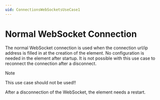 ```yaml
---
uid: ConnectionsWebSocketsUseCase1
---
```


# Normal WebSocket Connection

The normal WebSocket connection is used when the connection url/ip address is filled in at the creation of the element. No configuration is needed in the element after startup. It is not possible with this use case to reconnect the connection after a disconnect.

> [!NOTE]
> This use case should not be used!!
>
> After a disconnection of the WebSocket, the element needs a restart.
